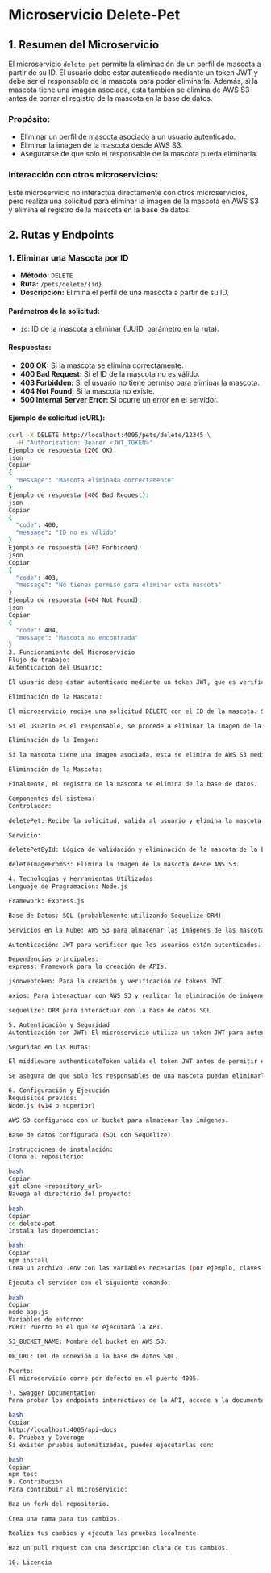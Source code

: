 # Microservicio Delete-Pet

## 1. Resumen del Microservicio

El microservicio `delete-pet` permite la eliminación de un perfil de mascota a partir de su ID. El usuario debe estar autenticado mediante un token JWT y debe ser el responsable de la mascota para poder eliminarla. Además, si la mascota tiene una imagen asociada, esta también se elimina de AWS S3 antes de borrar el registro de la mascota en la base de datos.

### Propósito:
- Eliminar un perfil de mascota asociado a un usuario autenticado.
- Eliminar la imagen de la mascota desde AWS S3.
- Asegurarse de que solo el responsable de la mascota pueda eliminarla.

### Interacción con otros microservicios:
Este microservicio no interactúa directamente con otros microservicios, pero realiza una solicitud para eliminar la imagen de la mascota en AWS S3 y elimina el registro de la mascota en la base de datos.

## 2. Rutas y Endpoints

### **1. Eliminar una Mascota por ID**
- **Método:** `DELETE`
- **Ruta:** `/pets/delete/{id}`
- **Descripción:** Elimina el perfil de una mascota a partir de su ID.

#### Parámetros de la solicitud:
- `id`: ID de la mascota a eliminar (UUID, parámetro en la ruta).

#### Respuestas:
- **200 OK:** Si la mascota se elimina correctamente.
- **400 Bad Request:** Si el ID de la mascota no es válido.
- **403 Forbidden:** Si el usuario no tiene permiso para eliminar la mascota.
- **404 Not Found:** Si la mascota no existe.
- **500 Internal Server Error:** Si ocurre un error en el servidor.

#### Ejemplo de solicitud (cURL):
```bash
curl -X DELETE http://localhost:4005/pets/delete/12345 \
  -H "Authorization: Bearer <JWT_TOKEN>"
Ejemplo de respuesta (200 OK):
json
Copiar
{
  "message": "Mascota eliminada correctamente"
}
Ejemplo de respuesta (400 Bad Request):
json
Copiar
{
  "code": 400,
  "message": "ID no es válido"
}
Ejemplo de respuesta (403 Forbidden):
json
Copiar
{
  "code": 403,
  "message": "No tienes permiso para eliminar esta mascota"
}
Ejemplo de respuesta (404 Not Found):
json
Copiar
{
  "code": 404,
  "message": "Mascota no encontrada"
}
3. Funcionamiento del Microservicio
Flujo de trabajo:
Autenticación del Usuario:

El usuario debe estar autenticado mediante un token JWT, que es verificado antes de permitirle eliminar la mascota.

Eliminación de la Mascota:

El microservicio recibe una solicitud DELETE con el ID de la mascota. Se valida que el usuario autenticado sea el responsable de esa mascota.

Si el usuario es el responsable, se procede a eliminar la imagen de la mascota en AWS S3 y luego eliminar el registro de la mascota en la base de datos.

Eliminación de la Imagen:

Si la mascota tiene una imagen asociada, esta se elimina de AWS S3 mediante una solicitud DELETE a S3.

Eliminación de la Mascota:

Finalmente, el registro de la mascota se elimina de la base de datos.

Componentes del sistema:
Controlador:

deletePet: Recibe la solicitud, valida al usuario y elimina la mascota y su imagen.

Servicio:

deletePetById: Lógica de validación y eliminación de la mascota de la base de datos y la eliminación de la imagen en AWS S3.

deleteImageFromS3: Elimina la imagen de la mascota desde AWS S3.

4. Tecnologías y Herramientas Utilizadas
Lenguaje de Programación: Node.js

Framework: Express.js

Base de Datos: SQL (probablemente utilizando Sequelize ORM)

Servicios en la Nube: AWS S3 para almacenar las imágenes de las mascotas.

Autenticación: JWT para verificar que los usuarios están autenticados.

Dependencias principales:
express: Framework para la creación de APIs.

jsonwebtoken: Para la creación y verificación de tokens JWT.

axios: Para interactuar con AWS S3 y realizar la eliminación de imágenes.

sequelize: ORM para interactuar con la base de datos SQL.

5. Autenticación y Seguridad
Autenticación con JWT: El microservicio utiliza un token JWT para autenticar las solicitudes. El token se envía en los encabezados de las solicitudes a través de Authorization: Bearer <JWT_TOKEN>.

Seguridad en las Rutas:

El middleware authenticateToken valida el token JWT antes de permitir el acceso al endpoint.

Se asegura de que solo los responsables de una mascota puedan eliminarla.

6. Configuración y Ejecución
Requisitos previos:
Node.js (v14 o superior)

AWS S3 configurado con un bucket para almacenar las imágenes.

Base de datos configurada (SQL con Sequelize).

Instrucciones de instalación:
Clona el repositorio:

bash
Copiar
git clone <repository_url>
Navega al directorio del proyecto:

bash
Copiar
cd delete-pet
Instala las dependencias:

bash
Copiar
npm install
Crea un archivo .env con las variables necesarias (por ejemplo, claves de AWS, credenciales de base de datos).

Ejecuta el servidor con el siguiente comando:

bash
Copiar
node app.js
Variables de entorno:
PORT: Puerto en el que se ejecutará la API.

S3_BUCKET_NAME: Nombre del bucket en AWS S3.

DB_URL: URL de conexión a la base de datos SQL.

Puerto:
El microservicio corre por defecto en el puerto 4005.

7. Swagger Documentation
Para probar los endpoints interactivos de la API, accede a la documentación Swagger en:

bash
Copiar
http://localhost:4005/api-docs
8. Pruebas y Coverage
Si existen pruebas automatizadas, puedes ejecutarlas con:

bash
Copiar
npm test
9. Contribución
Para contribuir al microservicio:

Haz un fork del repositorio.

Crea una rama para tus cambios.

Realiza tus cambios y ejecuta las pruebas localmente.

Haz un pull request con una descripción clara de tus cambios.

10. Licencia